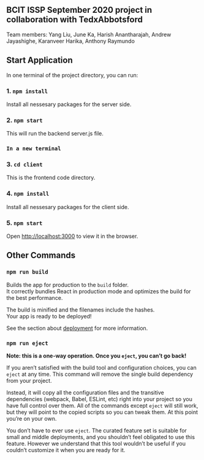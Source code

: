 ## BCIT ISSP September 2020 project in collaboration with TedxAbbotsford
Team members: Yang Liu, June Ka, Harish Anantharajah, Andrew Jayashighe, Karanveer Harika, Anthony Raymundo

## Start Application

In one terminal of the project directory, you can run:

### 1. `npm install`
Install all nessesary packages for the server side.

### 2. `npm start`

This will run the backend server.js file.

### `In a new terminal`

### 3. `cd client`

This is the frontend code directory.

### 4. `npm install`

Install all nessesary packages for the client side.

### 5. `npm start`

Open [http://localhost:3000](http://localhost:3000) to view it in the browser.


## Other Commands

### `npm run build`

Builds the app for production to the `build` folder.<br />
It correctly bundles React in production mode and optimizes the build for the best performance.

The build is minified and the filenames include the hashes.<br />
Your app is ready to be deployed!

See the section about [deployment](https://facebook.github.io/create-react-app/docs/deployment) for more information.

### `npm run eject`

**Note: this is a one-way operation. Once you `eject`, you can’t go back!**

If you aren’t satisfied with the build tool and configuration choices, you can `eject` at any time. This command will remove the single build dependency from your project.

Instead, it will copy all the configuration files and the transitive dependencies (webpack, Babel, ESLint, etc) right into your project so you have full control over them. All of the commands except `eject` will still work, but they will point to the copied scripts so you can tweak them. At this point you’re on your own.

You don’t have to ever use `eject`. The curated feature set is suitable for small and middle deployments, and you shouldn’t feel obligated to use this feature. However we understand that this tool wouldn’t be useful if you couldn’t customize it when you are ready for it.
